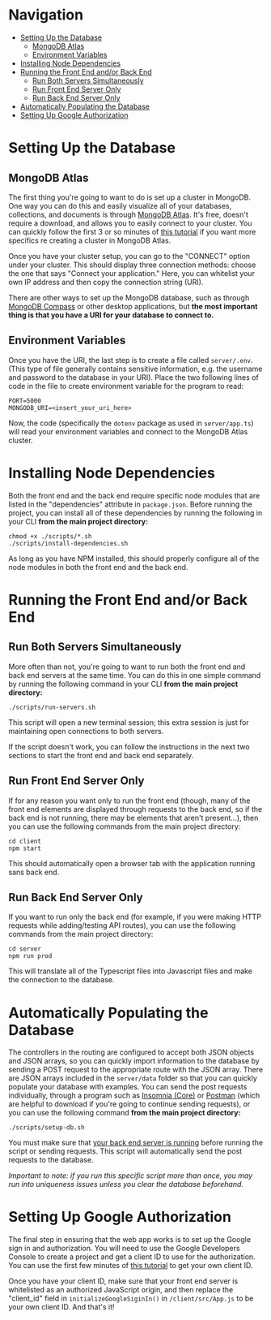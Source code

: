 # Navigation

* [Setting Up the Database](#Setting-Up-the-Database)
  * [MongoDB Atlas](#MongoDB-Atlas)
  * [Environment Variables](#Environment-Variables)
* [Installing Node Dependencies](#Installing-Node-Dependencies)
* [Running the Front End and/or Back End](#Running-the-Front-End-and/or-Back-End)
  * [Run Both Servers Simultaneously](#Run-Both-Servers-Simultaneously)
  * [Run Front End Server Only](#Run-Front-End-Server-Only)
  * [Run Back End Server Only](#Run-Back-End-Server-Only)
* [Automatically Populating the Database](#Automatically-Populating-the-Database)
* [Setting Up Google Authorization](#Setting-Up-Google-Authorization)

# Setting Up the Database

## MongoDB Atlas

The first thing you're going to want to do is set up a cluster in MongoDB. One way you can do this and easily visualize all of your databases, collections, and documents is through [MongoDB Atlas](http://cloud.mongodb.com/). It's free, doesn't require a download, and allows you to easily connect to your cluster. You can quickly follow the first 3 or so minutes of [this tutorial](https://youtu.be/7CqJlxBYj-M?t=293) if you want more specifics re creating a cluster in MongoDB Atlas. 

Once you have your cluster setup, you can go to the "CONNECT" option under your cluster. This should display three connection methods: choose the one that says "Connect your application." Here, you can whitelist your own IP address and then copy the connection string (URI).

There are other ways to set up the MongoDB database, such as through [MongoDB Compass](https://www.mongodb.com/products/compass) or other desktop applications, but **the most important thing is that you have a URI for your database to connect to.** 

## Environment Variables

Once you have the URI, the last step is to create a file called <code>server/.env</code>. (This type of file generally contains sensitive information, e.g. the username and password to the database in your URI). Place the two following lines of code in the file to create environment variable for the program to read:

~~~
PORT=5000
MONGODB_URI=<insert_your_uri_here>
~~~

Now, the code (specifically the <code>dotenv</code> package as used in <code>server/app.ts</code>) will read your environment variables and connect to the MongoDB Atlas cluster.

# Installing Node Dependencies

Both the front end and the back end require specific node modules that are listed in the "dependencies" attribute in <code>package.json</code>. Before running the project, you can install all of these dependencies by running the following in your CLI **from the main project directory:**

~~~ 
chmod +x ./scripts/*.sh
./scripts/install-dependencies.sh
~~~

As long as you have NPM installed, this should properly configure all of the node modules in both the front end and the back end.

# Running the Front End and/or Back End

## Run Both Servers Simultaneously

More often than not, you're going to want to run both the front end and back end servers at the same time. You can do this in one simple command by running the following command in your CLI **from the main project directory:**

~~~
./scripts/run-servers.sh
~~~

This script will open a new terminal session; this extra session is just for maintaining open connections to both servers.

If the script doesn't work, you can follow the instructions in the next two sections to start the front end and back end separately.

## Run Front End Server Only

If for any reason you want only to run the front end (though, many of the front end elements are displayed through requests to the back end, so if the back end is not running, there may be elements that aren't present...), then you can use the following commands from the main project directory: 

~~~
cd client
npm start
~~~

This should automatically open a browser tab with the application running sans back end.

## Run Back End Server Only

If you want to run only the back end (for example, if you were making HTTP requests while adding/testing API routes), you can use the following commands from the main project directory: 

~~~
cd server
npm run prod
~~~

This will translate all of the Typescript files into Javascript files and make the connection to the database.

# Automatically Populating the Database

The controllers in the routing are configured to accept both JSON objects and JSON arrays, so you can quickly import information to the database by sending a POST request to the appropriate route with the JSON array. There are JSON arrays included in the <code>server/data</code> folder so that you can quickly populate your database with examples. You can send the post requests individually, through a program such as [Insomnia (Core)](https://insomnia.rest/download/) or [Postman](https://www.postman.com/) (which are helpful to download if you're going to continue sending requests), or you can use the following command **from the main project directory:**

~~~
./scripts/setup-db.sh
~~~

You must make sure that [your back end server is running](#Run-Back-End-Server-Only) before running the script or sending requests. This script will automatically send the post requests to the database. 

*Important to note: if you run this specific script more than once, you may run into uniqueness issues unless you clear the database beforehand.*

# Setting Up Google Authorization

The final step in ensuring that the web app works is to set up the Google sign in and authorization. You will need to use the Google Developers Console to create a project and get a client ID to use for the authorization. You can use the first few minutes of [this tutorial](https://youtu.be/KwOmVpd1DUA?t=231) to get your own client ID. 

Once you have your client ID, make sure that your front end server is whitelisted as an authorized JavaScript origin, and then replace the "client_id" field in <code>initializeGoogleSiginIn()</code> in <code>/client/src/App.js</code> to be your own client ID. And that's it!